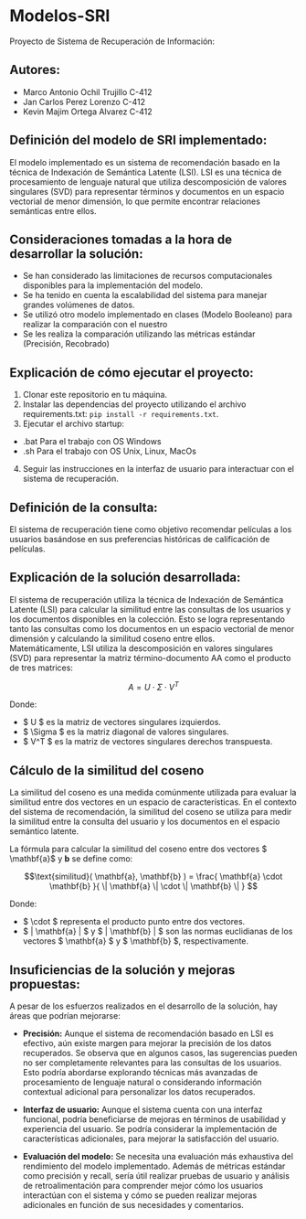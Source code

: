 # Modelos-SRI
Proyecto de Sistema de Recuperación de Información:

## Autores:
- Marco Antonio Ochil Trujillo C-412
- Jan Carlos Perez Lorenzo C-412
- Kevin Majim Ortega Alvarez C-412

## Definición del modelo de SRI implementado:
El modelo implementado es un sistema de recomendación basado en la técnica de Indexación de Semántica Latente (LSI). LSI es una técnica de procesamiento de lenguaje natural que utiliza descomposición de valores singulares (SVD) para representar términos y documentos en un espacio vectorial de menor dimensión, lo que permite encontrar relaciones semánticas entre ellos.

## Consideraciones tomadas a la hora de desarrollar la solución:
- Se han considerado las limitaciones de recursos computacionales disponibles para la implementación del modelo.
- Se ha tenido en cuenta la escalabilidad del sistema para manejar grandes volúmenes de datos.
- Se utilizó otro modelo implementado en clases (Modelo Booleano) para realizar la comparación con el nuestro
- Se les realiza la comparación utilizando las métricas estándar (Precisión, Recobrado)

## Explicación de cómo ejecutar el proyecto:
1. Clonar este repositorio en tu máquina.
2. Instalar las dependencias del proyecto utilizando el archivo requirements.txt: `pip install -r requirements.txt`.
3. Ejecutar el archivo startup:
- .bat Para el trabajo con OS Windows 
- .sh Para el trabajo con OS Unix, Linux, MacOs
4. Seguir las instrucciones en la interfaz de usuario para interactuar con el sistema de recuperación.

## Definición de la consulta:
El sistema de recuperación tiene como objetivo recomendar películas a los usuarios basándose en sus preferencias históricas de calificación de películas.

## Explicación de la solución desarrollada:
El sistema de recuperación utiliza la técnica de Indexación de Semántica Latente (LSI) para calcular la similitud entre las consultas de los usuarios y los documentos disponibles en la colección. Esto se logra representando tanto las consultas como los documentos en un espacio vectorial de menor dimensión y calculando la similitud coseno entre ellos.\
Matemáticamente, LSI utiliza la descomposición en valores singulares (SVD) para representar la matriz término-documento AA como el producto de tres matrices:

$$ A = U \cdot \Sigma \cdot V^T $$

Donde:
- $ U $ es la matriz de vectores singulares izquierdos.
- $ \Sigma $ es la matriz diagonal de valores singulares.
- $ V^T $ es la matriz de vectores singulares derechos transpuesta.

## Cálculo de la similitud del coseno

La similitud del coseno es una medida comúnmente utilizada para evaluar la similitud entre dos vectores en un espacio de características. En el contexto del sistema de recomendación, la similitud del coseno se utiliza para medir la similitud entre la consulta del usuario y los documentos en el espacio semántico latente.

La fórmula para calcular la similitud del coseno entre dos vectores $ \mathbf{a}$  y  $\mathbf{b}$ se define como:

$$\text{similitud}( \mathbf{a}, \mathbf{b} ) = \frac{ \mathbf{a} \cdot \mathbf{b} }{ \| \mathbf{a} \| \cdot \| \mathbf{b} \| } $$

Donde:
- $ \cdot $ representa el producto punto entre dos vectores.
- $ \| \mathbf{a} \| $ y $ \| \mathbf{b} \| $ son las normas euclidianas de los vectores $ \mathbf{a} $ y $ \mathbf{b} $, respectivamente.

## Insuficiencias de la solución y mejoras propuestas:
A pesar de los esfuerzos realizados en el desarrollo de la solución, hay áreas que podrían mejorarse:

- **Precisión:** Aunque el sistema de recomendación basado en LSI es efectivo, aún existe margen para mejorar la precisión de los datos recuperados. Se observa que en algunos casos, las sugerencias pueden no ser completamente relevantes para las consultas de los usuarios. Esto podría abordarse explorando técnicas más avanzadas de procesamiento de lenguaje natural o considerando información contextual adicional para personalizar los datos recuperados.

- **Interfaz de usuario:** Aunque el sistema cuenta con una interfaz funcional, podría beneficiarse de mejoras en términos de usabilidad y experiencia del usuario. Se podría considerar la implementación de características adicionales, para mejorar la satisfacción del usuario.

- **Evaluación del modelo:** Se necesita una evaluación más exhaustiva del rendimiento del modelo implementado. Además de métricas estándar como precisión y recall, sería útil realizar pruebas de usuario y análisis de retroalimentación para comprender mejor cómo los usuarios interactúan con el sistema y cómo se pueden realizar mejoras adicionales en función de sus necesidades y comentarios.






